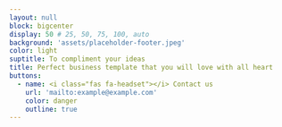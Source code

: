 ```yaml
---
layout: null
block: bigcenter
display: 50 # 25, 50, 75, 100, auto
background: 'assets/placeholder-footer.jpeg'
color: light
suptitle: To compliment your ideas
title: Perfect business template that you will love with all heart
buttons:
  - name: <i class="fas fa-headset"></i> Contact us
    url: 'mailto:example@example.com'
    color: danger
    outline: true
---
```

